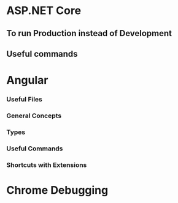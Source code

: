 # ASP.NET Core
## To run Production instead of Development

## Useful commands

# Angular
### Useful Files

### General Concepts

### Types

### Useful Commands

### Shortcuts with Extensions

# Chrome Debugging

